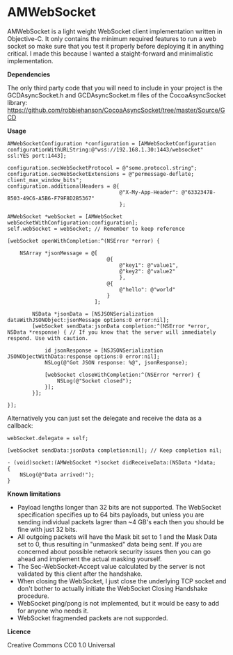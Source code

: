 # AMWebSocket

AMWebSocket is a light weight WebSocket client implementation written in Objective-C. It only contains the minimum required features to run a web socket so make sure that you test it properly before deploying it in anything critical. I made this because I wanted a staight-forward and minimalistic implementation.

**Dependencies**

The only third party code that you will need to include in your project is the GCDAsyncSocket.h and GCDAsyncSocket.m files of the CocoaAsyncSocket library: https://github.com/robbiehanson/CocoaAsyncSocket/tree/master/Source/GCD

**Usage**

```obj-c
AMWebSocketConfiguration *configuration = [AMWebSocketConfiguration configurationWithURLString:@"wss://192.168.1.30:1443/websocket" ssl:YES port:1443];

configuration.secWebSocketProtocol = @"some.protocol.string";
configuration.secWebSocketExtensions = @"permessage-deflate; client_max_window_bits";
configuration.additionalHeaders = @{
                                    @"X-My-App-Header": @"63323478-B503-49C6-A5B6-F79F8D2B5367"
                                    };

AMWebSocket *webSocket = [AMWebSocket webSocketWithConfiguration:configuration];
self.webSocket = webSocket; // Remember to keep reference

[webSocket openWithCompletion:^(NSError *error) {
    
	NSArray *jsonMessage = @[
								@{
									@"key1": @"value1",
									@"key2": @"value2"
									},
								@{
									@"hello": @"world"
								}
							];

	    NSData *jsonData = [NSJSONSerialization dataWithJSONObject:jsonMessage options:0 error:nil];
	    [webSocket sendData:jsonData completion:^(NSError *error, NSData *response) { // If you know that the server will immediately respond. Use with caution.
    
	        id jsonResponse = [NSJSONSerialization JSONObjectWithData:response options:0 error:nil];
	        NSLog(@"Got JSON response: %@", jsonResponse);
    
	        [webSocket closeWithCompletion:^(NSError *error) {
	            NSLog(@"Socket closed");
	        }];
	    }];
	
}];
```

Alternatively you can just set the delegate and receive the data as a callback:

```obj-c
webSocket.delegate = self;

[webSocket sendData:jsonData completion:nil]; // Keep completion nil;

- (void)socket:(AMWebSocket *)socket didReceiveData:(NSData *)data;
{
	NSLog(@"Data arrived!");
}

```

**Known limitations**

* Payload lengths longer than 32 bits are not supported. The WebSocket specification specifies up to 64 bits payloads, but unless you are sending individual packets lagrer than ~4 GB's each then you should be fine with just 32 bits. 
* All outgoing packets will have the Mask bit set to 1 and the Mask Data set to 0, thus resulting in "unmasked" data being sent. If you are concerned about possible network security issues then you can go ahead and implement the actual masking yourself.
* The Sec-WebSocket-Accept value calculated by the server is not validated by this client after the handshake.
* When closing the WebSocket, I just close the underlying TCP socket and don't bother to actually initiate the WebSocket Closing Handshake procedure.
* WebSocket ping/pong is not implemented, but it would be easy to add for anyone who needs it.
* WebSocket fragmended packets are not supporded.

**Licence**

Creative Commons
CC0 1.0 Universal